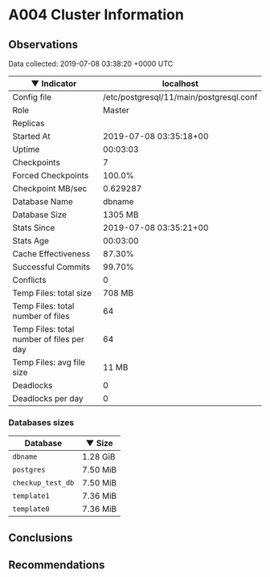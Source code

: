 # A004 Cluster Information #

## Observations ##
Data collected: 2019-07-08 03:38:20 +0000 UTC  

|&#9660;&nbsp;Indicator | localhost |
|--------|-------|
|Config file |/etc/postgresql/11/main/postgresql.conf|
|Role |Master|
|Replicas ||
|Started At |2019-07-08&nbsp;03:35:18+00|
|Uptime |00:03:03|
|Checkpoints |7|
|Forced Checkpoints |100.0%|
|Checkpoint MB/sec |0.629287|
|Database Name |dbname|
|Database Size |1305&nbsp;MB|
|Stats Since |2019-07-08&nbsp;03:35:21+00|
|Stats Age |00:03:00|
|Cache Effectiveness |87.30%|
|Successful Commits |99.70%|
|Conflicts |0|
|Temp Files: total size |708&nbsp;MB|
|Temp Files: total number of files |64|
|Temp Files: total number of files per day |64|
|Temp Files: avg file size |11&nbsp;MB|
|Deadlocks |0|
|Deadlocks per day |0|


### Databases sizes ###

| Database | &#9660;&nbsp;Size |
|----------|--------|
| `dbname` | 1.28&nbsp;GiB |
| `postgres` | 7.50&nbsp;MiB |
| `checkup_test_db` | 7.50&nbsp;MiB |
| `template1` | 7.36&nbsp;MiB |
| `template0` | 7.36&nbsp;MiB |


## Conclusions ##


## Recommendations ##

